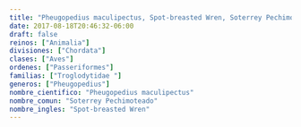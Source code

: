 ```yaml
---
title: "Pheugopedius maculipectus, Spot-breasted Wren, Soterrey Pechimoteado"
date: 2017-08-18T20:46:32-06:00
draft: false
reinos: ["Animalia"]
divisiones: ["Chordata"]
clases: ["Aves"]
ordenes: ["Passeriformes"]
familias: ["Troglodytidae "]
generos: ["Pheugopedius"]
nombre_cientifico: "Pheugopedius maculipectus"
nombre_comun: "Soterrey Pechimoteado"
nombre_ingles: "Spot-breasted Wren"
---
```

